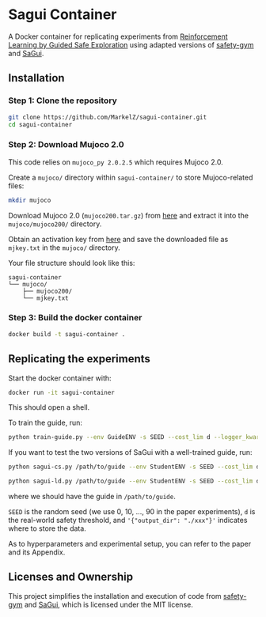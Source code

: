 # Sagui Container

A Docker container for replicating experiments from [Reinforcement Learning by Guided Safe Exploration](https://arxiv.org/abs/2307.14316) using adapted versions of [safety-gym](https://github.com/openai/safety-gym) and [SaGui](https://github.com/qisong-yang/SaGui).


## Installation

### Step 1: Clone the repository

```sh
git clone https://github.com/MarkelZ/sagui-container.git
cd sagui-container
```

### Step 2: Download Mujoco 2.0

This code relies on `mujoco_py 2.0.2.5` which requires Mujoco 2.0.

Create a `mujoco/` directory within `sagui-container/` to store Mujoco-related files:

```sh
mkdir mujoco
```

Download Mujoco 2.0 (`mujoco200.tar.gz`) from [here](https://www.roboti.us/download.html) and extract it into the `mujoco/mujoco200/` directory.

Obtain an activation key from [here](https://www.roboti.us/license.html) and save the downloaded file as `mjkey.txt` in the `mujoco/` directory.

Your file structure should look like this:

```
sagui-container 
└── mujoco/
    ├── mujoco200/
    └── mjkey.txt
```

### Step 3: Build the docker container

```sh
docker build -t sagui-container .
```


## Replicating the experiments

Start the docker container with:

```sh
docker run -it sagui-container
```

This should open a shell.

To train the guide, run:
```sh
python train-guide.py --env GuideENV -s SEED --cost_lim d --logger_kwargs_str '{"output_dir": "./guide"}'
```

If you want to test the two versions of SaGui with a well-trained guide, run:
```sh
python sagui-cs.py /path/to/guide --env StudentENV -s SEED --cost_lim d --logger_kwargs_str '{"output_dir": "./xxx"}'
```

```sh
python sagui-ld.py /path/to/guide --env StudentENV -s SEED --cost_lim d --logger_kwargs_str '{"output_dir": "./xxx"}'
```

where we should have the guide in `/path/to/guide`.

`SEED` is the random seed (we use 0, 10, ..., 90 in the paper experiments), `d` is the real-world safety threshold, and `'{"output_dir": "./xxx"}'` indicates where to store the data. 

As to hyperparameters and experimental setup, you can refer to the paper and its Appendix.


## Licenses and Ownership

This project simplifies the installation and execution of code from [safety-gym](https://github.com/openai/safety-gym) and [SaGui](https://github.com/qisong-yang/SaGui), which is licensed under the MIT license.
